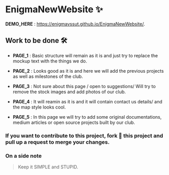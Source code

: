 # EnigmaNewWebsite   :sparkles:

**DEMO_HERE** : https://enigmavssut.github.io/EnigmaNewWebsite/.

## Work to be done :hammer_and_wrench:

- **PAGE_1** : Basic structure will remain as it is and
just try to replace the mockup text with the things we do.

- **PAGE_2** : Looks good as it is and here we will
add the previous projects as well as milestones of the club.

- **PAGE_3** : Not sure about this page / 
open to suggestions/ Will try to remove the stock images
and add photos of our club.

- **PAGE_4** : It will reamin as it is and it will contain
contact us details/ and the map style looks cool.

- **PAGE_5** : In this page we will try to add some original
documentations, medium articles or open source projects built 
by our club.


### If you want to contribute to this project, fork :fork_and_knife: this project and pull up a request to merge your changes.

### On a side note
>Keep it SIMPLE and STUPID.
